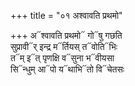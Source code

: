 +++
title = "०१ अश्वावति प्रथमो"

+++
अ᳓श्वावति प्रथमो᳓ गो᳓षु गछति  
सुप्रावी᳓र् इन्द्र म᳓र्तियस् त᳓वोति᳓भिः  
त᳓म् इ᳓त् पृणक्षि व᳓सुना भ᳓वीयसा  
सि᳓न्धुम् आ᳓पो य᳓थाभि᳓तो वि᳓चेतसः